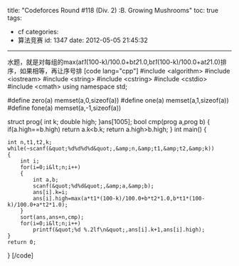 title: "Codeforces Round #118 (Div. 2) :B. Growing Mushrooms"
toc: true
tags:
  - cf
categories:
  - 算法竞赛
id: 1347
date: 2012-05-05 21:45:32
---

水题，就是对每组的max(a*t1*(100-k)/100.0+b*t2*1.0,b*t1*(100-k)/100.0+a*t2*1.0)排序，如果相等，再让序号排
[code lang="cpp"]
#include &lt;algorithm&gt;
#include &lt;iostream&gt;
#include &lt;string&gt;
#include &lt;cstring&gt;
#include &lt;cstdio&gt;
#include &lt;cmath&gt;
using namespace std;

#define zero(a) memset(a,0,sizeof(a))
#define one(a) memset(a,1,sizeof(a))
#define fone(a) memset(a,-1,sizeof(a))

struct prog{
	int k;
	double high;
}ans[1005];
bool cmp(prog a,prog b)
{
	if(a.high==b.high)
		return a.k&lt;b.k;
	return a.high&gt;b.high;
}
int main()
{

	int n,t1,t2,k;
	while(~scanf(&quot;%d%d%d%d&quot;,&amp;n,&amp;t1,&amp;t2,&amp;k))
	{
		int i;
		for(i=0;i&lt;n;i++)
		{
			int a,b;
			scanf(&quot;%d%d&quot;,&amp;a,&amp;b);
			ans[i].k=i;
			ans[i].high=max(a*t1*(100-k)/100.0+b*t2*1.0,b*t1*(100-k)/100.0+a*t2*1.0);
		}
		sort(ans,ans+n,cmp);
		for(i=0;i&lt;n;i++)
			printf(&quot;%d %.2lf\n&quot;,ans[i].k+1,ans[i].high);
	}
    return 0;
}
[/code]